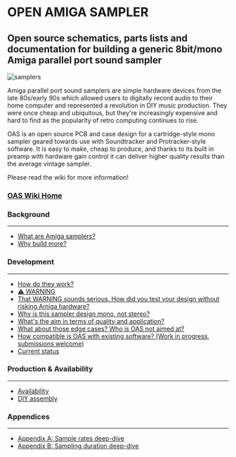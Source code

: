 # OPEN AMIGA SAMPLER

## Open source schematics, parts lists and documentation for building a generic 8bit/mono Amiga parallel port sound sampler

![samplers](img/samplers.jpg)


Amiga parallel port sound samplers are simple hardware devices from the late 80s/early 90s which allowed users to digitally record audio to their home computer and represented a revolution in DIY music production. They were once cheap and ubiquitous, but they're increasingly expensive and hard to find as the popularity of retro computing continues to rise.

OAS is an open source PCB and case design for a cartridge-style mono sampler geared towards use with Soundtracker and Protracker-style software. It is easy to make, cheap to produce, and thanks to its built in preamp with hardware gain control it can deliver higher quality results than the average vintage sampler.

Please read the wiki for more information!

### [OAS Wiki Home](https://github.com/echolevel/open-amiga-sampler/wiki)

### Background

***
* [What are Amiga samplers?](https://github.com/echolevel/open-amiga-sampler/wiki/What-are-Amiga-samplers%3F)
* [Why build more?](https://github.com/echolevel/open-amiga-sampler/wiki/Why-build-more%3F)

### Development

***
* [How do they work?](https://github.com/echolevel/open-amiga-sampler/wiki/How-do-they-work%3F)
* [⚠️ WARNING](https://github.com/echolevel/open-amiga-sampler/wiki/%E2%9A%A0%EF%B8%8F-WARNING)
* [That WARNING sounds serious. How did you test your design without risking Amiga hardware?](https://github.com/echolevel/open-amiga-sampler/wiki/That-WARNING-sounds-serious.-How-did-you-test-your-design-without-risking-your-Amiga-hardware%3F)
* [Why is this sampler design mono, not stereo?](https://github.com/echolevel/open-amiga-sampler/wiki/Why-is-this-sampler-design-mono,-not-stereo%3F)
* [What's the aim in terms of quality and application?](https://github.com/echolevel/open-amiga-sampler/wiki/What's-the-aim-in-terms-of-quality-and-application%3F)
* [What about those edge cases? Who is OAS not aimed at?](https://github.com/echolevel/open-amiga-sampler/wiki/What-about-those-edge-cases%3F-Who-is-OAS-not-aimed-at%3F)
* [How compatible is OAS with existing software? (Work in progress, submissions welcome)](https://github.com/echolevel/open-amiga-sampler/wiki/How-compatible-is-OAS-with-existing-software%3F-(Work-in-progress,-submissions-welcome))
* [Current status](https://github.com/echolevel/open-amiga-sampler/wiki/Current-status)

### Production & Availability

***
* [Availability](https://github.com/echolevel/open-amiga-sampler/wiki/Availability)
* [DIY assembly](https://github.com/echolevel/open-amiga-sampler/wiki/DIY-assembly)

### Appendices

***
* [Appendix A: Sample rates deep-dive](https://github.com/echolevel/open-amiga-sampler/wiki/Appendix-A:-Sample-rates-deep-dive)
* [Appendix B: Sampling duration deep-dive](https://github.com/echolevel/open-amiga-sampler/wiki/Appendix-B:-Sampling-duration-deep-dive)
